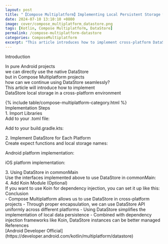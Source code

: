 ```yaml
---
layout: post
title: "【Compose Multiplatform】Implementing Local Persistent Storage with DataStore"
date: 2024-07-10 13:10:10 +0800
image: cover/compose_multiplatform_datastore.png
tags: [Kotlin, Compose Multiplatform, DataStore]
permalink: /compose-multiplatform-datastore
categories: ComposeMultiplatform
excerpt: "This article introduces how to implement cross-platform DataStore local storage in Compose Multiplatform projects, including library imports, implementing DataStore for different platforms, and methods for using DataStore in commonMain."
---
```


<div class="c-border-main-title-2">Introduction</div>

In pure Android projects<br>
we can directly use the native DataStore<br>
but in Compose Multiplatform projects<br>
how can we continue using DataStore seamlessly?<br>
This article will introduce how to implement<br>
DataStore local storage in a cross-platform environment<br>

<div id="category">
    {% include table/compose-multiplatform-category.html %}
</div>

<div class="c-border-main-title-2">Implementation Steps</div>
<div class="c-border-content-title-1">1. Import Libraries</div>
Add to your .toml file:<br>
<script src="https://gist.github.com/waitzShigoto/64fbb0e57e0aae819f214a001a2ad618.js"></script>

Add to your build.gradle.kts:<br>
<script src="https://gist.github.com/waitzShigoto/072a8d5fb78c251d75bff786043e7b4e.js"></script>

<div class="c-border-content-title-1">2. Implement DataStore for Each Platform</div>
Create expect functions and local storage names:<br>
<script src="https://gist.github.com/waitzShigoto/8296380fb742aa1610f47e03ddc9c9ad.js"></script>

Android platform implementation:<br>
<script src="https://gist.github.com/waitzShigoto/614b088bdf6023183b0dee650b5649ee.js"></script>

iOS platform implementation:<br>
<script src="https://gist.github.com/waitzShigoto/d0e2b82e2d755d318e328aaa8e0d226d.js"></script>

<div class="c-border-content-title-1">3. Using DataStore in commonMain</div>
Use the interfaces implemented above
to use DataStore in commonMain:<br>
<script src="https://gist.github.com/waitzShigoto/aad753fa1e7571946cee9a1fb768e4ff.js"></script>

<div class="c-border-content-title-1">4. Add Koin Module (Optional)</div>
If you want to use Koin for dependency injection, you can set it up like this:<br>
<script src="https://gist.github.com/waitzShigoto/cec17b93139a5431fdf2ca437f71de02.js"></script>

<div class="c-border-main-title-2">Conclusion</div>
- Compose Multiplatform allows us to use DataStore in cross-platform projects
- Through proper encapsulation, we can use DataStore API uniformly across different platforms
- Using DataStore simplifies the implementation of local data persistence
- Combined with dependency injection frameworks like Koin, DataStore instances can be better managed

<div class="c-border-main-title-2">References</div>
[Android Developer Official](https://developer.android.com/kotlin/multiplatform/datastore) 